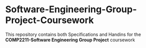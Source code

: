 # Software-Engineering-Group-Project-Coursework
This repository contains both Specifications and Handins for the **COMP2211-Software Engineering Group Project** coursework
